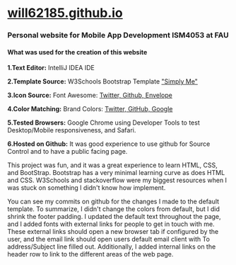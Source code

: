 # [will62185.github.io](https://will62185.github.io)

### Personal website for Mobile App Development ISM4053 at FAU

#### What was used for the creation of this website

**1.Text Editor:** IntelliJ IDEA IDE

**2.Template Source:** W3Schools Bootstrap Template ["Simply Me"](https://www.w3schools.com/bootstrap/bootstrap_theme_me.asp)

**3.Icon Source:** Font Awesome: [Twitter, Github, Envelope](https://www.w3schools.com/icons/fontawesome_icons_intro.asp)

**4.Color Matching:** Brand Colors: [Twitter, GitHub, Google](https://brandcolors.net/)

**5.Tested Browsers:** Google Chrome using Developer Tools to test Desktop/Mobile responsiveness, and Safari.

**6.Hosted on Github:** It was good experience to use github for Source Control and to have a public facing page.

<p>
This project was fun, and it was a great experience to learn HTML, CSS, and BootStrap. Bootstrap has a very minimal learning 
curve as does HTML and CSS. W3Schools and stackoverflow were my biggest resources when I was stuck on something I didn't know how
implement.

You can see my commits on github for the changes I made to the default template. To summarize, I didn't change the colors
from default, but I did shrink the footer padding. I updated the default text throughout the page, and I added fonts with external 
links for people to get in touch with me. These external links should open a new browser tab if configured by the user, and the email
link should open users default email client with To address/Subject line filled out. Additionally, I added internal links on the header 
row to link to the different areas of the web page.
</p>